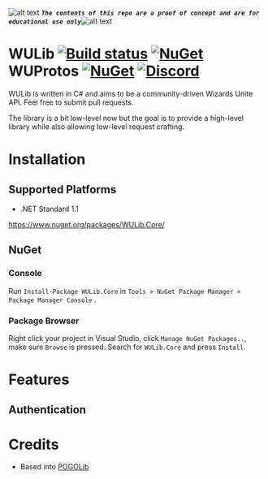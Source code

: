 <!-- define variables -->
[1.1]: http://i.imgur.com/M4fJ65n.png (ATTENTION)


![alt text][1.1] <strong><em>`The contents of this repo are a proof of concept and are for educational use only`</em></strong>![alt text][1.1]<br/>


WULib [![Build status](https://ci.appveyor.com/api/projects/status/aermagx12s0btwgn?svg=true)](https://ci.appveyor.com/project/RocketBot/wulib) [![NuGet](https://img.shields.io/nuget/v/WULib.Core.svg?maxAge=60)](https://www.nuget.org/packages/WULib.Core) WUProtos [![NuGet](https://img.shields.io/nuget/vpre/WUProtos.Core.svg?maxAge=60)](https://www.nuget.org/packages/WUProtos.Core)  [![Discord](https://img.shields.io/badge/Discord-Online-blue.svg)](https://discord.gg/mFH2D34)
===================

WULib is written in C# and aims to be a community-driven Wizards Unite API. Feel free to submit pull requests.

The library is a bit low-level now but the goal is to provide a high-level library while also allowing low-level request crafting.

# Installation

## Supported Platforms

* .NET Standard 1.1

https://www.nuget.org/packages/WULib.Core/

## NuGet

### Console
Run `Install-Package WULib.Core`  in `Tools > NuGet Package Manager > Package Manager Console` .

### Package Browser
Right click your project in Visual Studio, click `Manage NuGet Packages..`, make sure `Browse` is pressed. Search for `WULib.Core` and press `Install`.

# Features

## Authentication

# Credits
 - Based into [POGOLib](https://github.com/AeonLucid/POGOLib)
